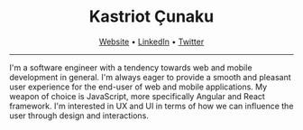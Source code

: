 <h1 align="center">Kastriot Çunaku</h1>

<p align="center">
  <a href="https://kastriotcunaku.com/">Website</a> •
  <a href="https://www.linkedin.com/in/kastriotcunaku/">LinkedIn</a> •
  <a href="https://twitter.com/kastriotcunaku">Twitter</a>
</p>

---

I'm a software engineer with a tendency towards web and mobile development in general. I'm always eager to provide a smooth and pleasant user experience for the end-user of web and mobile applications. My weapon of choice is JavaScript, more specifically Angular and React framework. I'm interested in UX and UI in terms of how we can influence the user through design and interactions.
